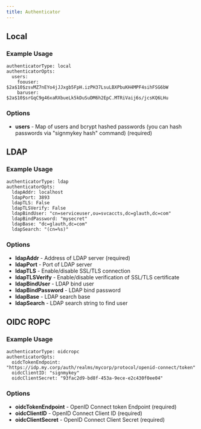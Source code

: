 ```yaml
---
title: Authenticator
---
```


## Local

### Example Usage

```
authenticatorType: local
authenticatorOpts:
  users:
    foouser: $2a$10$zsvMZ7nEYo4jJJxgb5FpH.izPH37LsuLBXPbuKH4MPF4sihFSG6bW
    baruser: $2a$10$srGqC9g46xaRXbueLk5kDuSuDM6h2EpC.MTRiVaij6s/jcsKQ6LHu
```

### Options

  * **users** - Map of users and bcrypt hashed passwords (you can hash passwords via "signmykey hash" command) (required)

## LDAP

### Example Usage

```
authenticatorType: ldap
authenticatorOpts:
  ldapAddr: localhost
  ldapPort: 3893
  ldapTLS: False
  ldapTLSVerify: False
  ldapBindUser: "cn=serviceuser,ou=svcaccts,dc=glauth,dc=com"
  ldapBindPassword: "mysecret" 
  ldapBase: "dc=glauth,dc=com"
  ldapSearch: "(cn=%s)"
```

### Options

  * **ldapAddr** - Address of LDAP server (required)
  * **ldapPort** - Port of LDAP server
  * **ldapTLS** - Enable/disable SSL/TLS connection
  * **ldapTLSVerify** - Enable/disable verification of SSL/TLS certificate
  * **ldapBindUser** - LDAP bind user
  * **ldapBindPassword** - LDAP bind password
  * **ldapBase** - LDAP search base
  * **ldapSearch** - LDAP search string to find user

## OIDC ROPC

### Example Usage

```
authenticatorType: oidcropc
authenticatorOpts:
  oidcTokenEndpoint: "https://idp.my.corp/auth/realms/mycorp/protocol/openid-connect/token"
  oidcClientID: "signmykey"
  oidcClientSecret: "93fac2d9-bd8f-453a-9ece-e2c430f0ee04"
```

### Options

  * **oidcTokenEndpoint** - OpenID Connect token Endpoint (required)
  * **oidcClientID** - OpenID Connect Client ID (required)
  * **oidcClientSecret** - OpenID Connect Client Secret (required)
